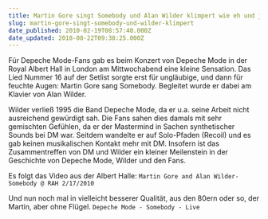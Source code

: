 ```yaml
---
title: Martin Gore singt Somebody und Alan Wilder klimpert wie eh und jeh!
slug: martin-gore-singt-somebody-und-wilder-klimpert
date_published: 2010-02-19T08:57:40.000Z
date_updated: 2018-08-22T09:38:25.000Z
---
```


Für Depeche Mode-Fans gab es beim Konzert von Depeche Mode in der Royal Albert Hall in London am Mittwochabend eine kleine Sensation. Das Lied Nummer 16 auf der Setlist sorgte erst für ungläubige, und dann für feuchte Augen: Martin Gore sang Somebody. Begleitet wurde er dabei am Klavier von Alan Wilder.

Wilder verließ 1995 die Band Depeche Mode, da er u.a. seine Arbeit nicht ausreichend gewürdigt sah. Die Fans sahen dies damals mit sehr gemischten Gefühlen, da er der Mastermind in Sachen synthetischer Sounds bei DM war. Seitdem wandelte er auf Solo-Pfaden (Recoil) und es gab keinen musikalischen Kontakt mehr mit DM. Insofern ist das Zusammentreffen von DM und Wilder ein kleiner Meilenstein in der Geschichte von Depeche Mode, Wilder und den Fans.

Es folgt das Video aus der Albert Halle:
`Martin Gore and Alan Wilder-Somebody @ RAH 2/17/2010`

Und nun noch mal in vielleicht besserer Qualität, aus den 80ern oder so, der Martin, aber ohne Flügel.
`Depeche Mode - Somebody - Live`
